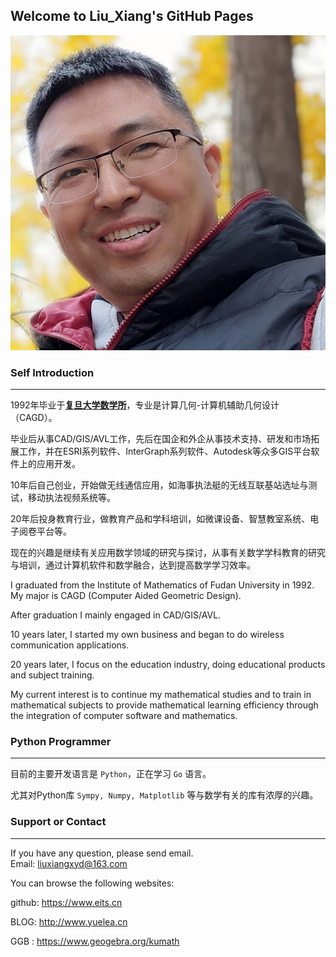 ## Welcome to Liu_Xiang's GitHub Pages

![photo](img/20211202.jpg)

### Self Introduction
-----

1992年毕业于[**复旦大学数学所**](https://math.fudan.edu.cn/)，专业是计算几何-计算机辅助几何设计（CAGD）。

毕业后从事CAD/GIS/AVL工作，先后在国企和外企从事技术支持、研发和市场拓展工作，并在ESRI系列软件、InterGraph系列软件、Autodesk等众多GIS平台软件上的应用开发。

10年后自己创业，开始做无线通信应用，如海事执法艇的无线互联基站选址与测试，移动执法视频系统等。

20年后投身教育行业，做教育产品和学科培训，如微课设备、智慧教室系统、电子阅卷平台等。

现在的兴趣是继续有关应用数学领域的研究与探讨，从事有关数学学科教育的研究与培训，通过计算机软件和数学融合，达到提高数学学习效率。

I graduated from the Institute of Mathematics of Fudan University in 1992. My major is CAGD (Computer Aided Geometric Design).   

After graduation I mainly engaged in CAD/GIS/AVL.    

10 years later, I started my own business and began to do wireless communication applications.    

20 years later, I focus on the education industry, doing educational products and subject training.  

My current interest is to continue my mathematical studies and to train in mathematical subjects to provide mathematical learning efficiency through the integration of computer software and mathematics.  


### Python Programmer
-----

目前的主要开发语言是 `Python`，正在学习 `Go` 语言。

尤其对Python库 `Sympy, Numpy, Matplotlib` 等与数学有关的库有浓厚的兴趣。


### Support or Contact
-----

If you have any question, please send email.    
Email: <liuxiangxyd@163.com>

You can browse the following websites: 

github: https://www.eits.cn   
        <!-- https://xiangliu0.github.io -->

BLOG:   http://www.yuelea.cn  
        <!-- https://blog.csdn.com/liuxiang3 -->

GGB :  https://www.geogebra.org/kumath

